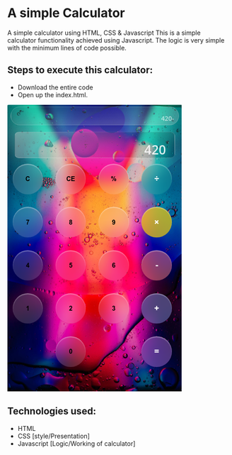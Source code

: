 # A simple Calculator
 A simple calculator using HTML, CSS &amp; Javascript
 This is a simple calculator functionality achieved using Javascript. The logic is very simple with the minimum lines of code possible.
 
## Steps to execute this calculator:
- Download the entire code 
- Open up the index.html.

 <img src="/calc.png">

## Technologies used: 
- HTML
- CSS [style/Presentation]
- Javascript [Logic/Working of calculator]


